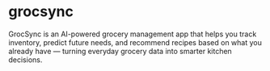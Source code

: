 # grocsync
GrocSync is an AI-powered grocery management app that helps you track inventory, predict future needs, and recommend recipes based on what you already have — turning everyday grocery data into smarter kitchen decisions.
